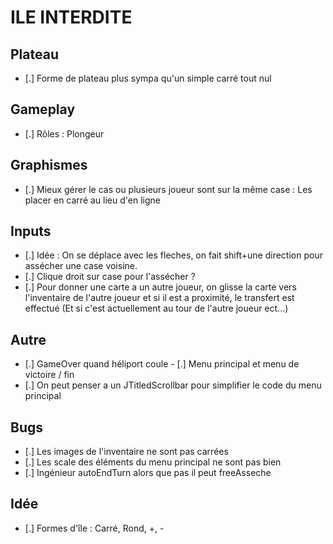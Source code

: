 # ILE INTERDITE

## Plateau

- [.] Forme de plateau plus sympa qu'un simple carré tout nul

## Gameplay

- [.] Rôles : Plongeur

## Graphismes

- [.] Mieux gérer le cas ou plusieurs joueur sont sur la même case : Les placer en carré au lieu d'en ligne

## Inputs

- [.] Idée : On se déplace avec les fleches, on fait shift+une direction pour assécher une case voisine.
- [.] Clique droit sur case pour l'assécher ?
- [.] Pour donner une carte a un autre joueur, on glisse la carte vers l'inventaire de l'autre joueur et si il est a proximité, le transfert est effectué (Et si c'est actuellement au tour de l'autre joueur ect...)

## Autre

- [.] GameOver quand héliport coule
- [.] Menu principal et menu de victoire / fin
- [.] On peut penser a un JTitledScrollbar pour simplifier le code du menu principal

## Bugs

- [.] Les images de l'inventaire ne sont pas carrées
- [.] Les scale des éléments du menu principal ne sont pas bien
- [.] Ingénieur autoEndTurn alors que pas il peut freeAsseche

## Idée

- [.] Formes d'île : Carré, Rond, +, -
